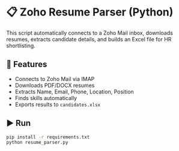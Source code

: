 # 📋 Zoho Resume Parser (Python)

This script automatically connects to a Zoho Mail inbox, downloads resumes,
extracts candidate details, and builds an Excel file for HR shortlisting.

## 🚀 Features
- Connects to Zoho Mail via IMAP
- Downloads PDF/DOCX resumes
- Extracts Name, Email, Phone, Location, Position
- Finds skills automatically
- Exports results to `candidates.xlsx`

## ▶️ Run
```bash
pip install -r requirements.txt
python resume_parser.py
